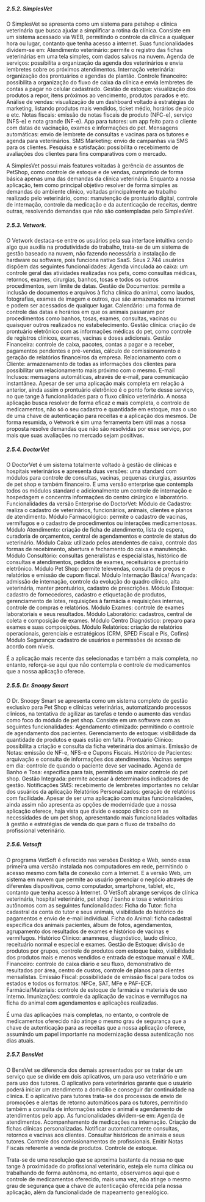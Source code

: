 ##### 2.5.2. SimplesVet
O SimplesVet se apresenta como um sistema para petshop e clínica veterinária que busca ajudar a simplificar a rotina da clínica. Consiste em um sistema acessado via WEB, permitindo o controle da clínica a qualquer hora ou lugar, contanto que tenha acesso a internet. Suas funcionalidades dividem-se em:
Atendimento veterinário: permite o registro das fichas veterinárias em uma tela simples, com dados salvos na nuvem.
Agenda de serviços: possibilita a organização da agenda dos veterinários e envia lembretes sobre os próximos atendimentos.
Internação veterinária: organização dos prontuários e agendas de plantão.
Controle financeiro: possibilita a organização do fluxo de caixa da clínica e envia lembretes de contas a pagar no celular cadastrado.
Gestão de estoque: visualização dos produtos a repor, itens próximos ao vencimento, produtos parados e etc.
Análise de vendas: visualização de um dashboard voltado à estratégias de marketing, listando produtos mais vendidos, ticket médio, horários de pico e etc.
Notas fiscais: emissão de notas fiscais de produto (NFC-e), serviço (NFS-e) e nota grande (NF-e).
App para tutores: um app feito para o cliente com datas de vacinação, exames e informações do pet.
Mensagens automáticas: envio de lembrete de consultas e vacinas para os tutores e agenda para veterinários.
SMS Marketing: envio de campanhas via SMS para os clientes.
Pesquisa e satisfação: possibilita o recebimento de avaliações dos clientes para fins comparativos com o mercado.

A SimplesVet possui mais features voltadas à gerência de assuntos de PetShop, como controle de estoque e de vendas, cumprindo de forma básica apenas uma das demandas da clínica veterinária. Enquanto a nossa aplicação, tem como principal objetivo resolver de forma simples as demandas do ambiente clínico, voltadas principalmente ao trabalho realizado pelo veterinário, como: manutenção de prontuário digital, controle de internação, controle da medicação e da autenticação de receitas, dentre outras, resolvendo demandas que não são contempladas pelo SimplesVet.

##### 2.5.3. Vetwork.
O Vetwork destaca-se entre os usuários pela sua interface intuitiva sendo algo que auxilia na produtividade do trabalho, trata-se de um sistema de gestão baseado na nuvem, não fazendo necessária a instalação de hardware ou software, pois funciona nativo SaaS. Seus 2.744 usuários dispõem das seguintes funcionalidades:
Agenda vinculada ao caixa: um controle geral das atividades realizadas nos pets, como consultas médicas, retornos, exames, cirurgias, banhos, tosas e todos os outros procedimentos, sem limite de datas.
Gestão de Documentos: permite a inclusão de documentos e arquivos à ficha clínica do animal, como laudos, fotografias, exames de imagem e outros, que são armazenados na internet e podem ser acessados de qualquer lugar.
Calendário: uma forma de controle das datas e horários em que os animais passaram por procedimentos como banhos, tosas, exames, consultas, vacinas ou quaisquer outros realizados no estabelecimento.
Gestão clínica: criação de prontuário eletrônico com as informações médicas do pet, como controle de registros clínicos, exames, vacinas e doses adicionais.
Gestão Financeira: controle de caixa, pacotes, contas a pagar e a receber, pagamentos pendentes e pré-vendas, cálculo de comissionamento e geração de relatórios financeiros da empresa.
Relacionamento com o Cliente: armazenamento de todas as informações dos clientes para possibilitar um relacionamento mais próximo com o mesmo.
E-mail Inclusos: mensagens automáticas, através de e-mail, para comunicação instantânea.
Apesar de ser uma aplicação mais completa em relação à anterior, ainda assim o prontuário eletrônico é o ponto forte desse serviço, no que tange à funcionalidades para o fluxo clínico veterinário. A nossa aplicação busca resolver de forma eficaz e mais completa, o controle de medicamentos, não só o seu cadastro e quantidade em estoque, mas o uso de uma chave de autenticação para receitas e a aplicação dos mesmos. De forma resumida, o Vetwork é sim uma ferramenta bem útil mas a nossa proposta resolve demandas que não são resolvidas por esse serviço, por mais que suas avaliações no mercado sejam positivas.

##### 2.5.4. DoctorVet
O DoctorVet é um sistema totalmente voltado à gestão de clínicas e hospitais veterinários e apresenta duas versões: uma standard com módulos para controle de consultas, vacinas, pequenas cirurgias, assuntos de pet shop e também financeiro. E uma versão enterprise que contempla todos os módulos standard e adicionalmente um controle de internação e hospedagem e concentra informações do centro cirúrgico e laboratório.  Funcionalidades da versão Enterprise do DoctorVet:
Módulo de Cadastro: realiza o cadastro de veterinários, funcionários, animais, clientes e planos de atendimento.
Módulo Farmacológico: permite o cadastro de vacinas, vermífugos e o cadastro de procedimentos ou interações medicamentosas.
Módulo Atendimento: criação de ficha de atendimento, lista de espera, curadoria de orçamentos, central de   agendamentos e controle de status do veterinário.
Módulo Caixa: utilizado pelos atendentes de caixa, controle das formas de recebimento, abertura e fechamento do caixa e manutenção.
Módulo Consultório: consultas generalistas e especialistas, histórico de consultas e atendimentos, pedidos de exames, receituários e prontuário eletrônico.
Módulo Pet Shop: permite televendas, consulta de preços e relatórios e emissão de cupom fiscal.
Módulo Internação Básica/ Avançada: admissão de internação, controle da evolução do quadro clínico, alta veterinária, manter prontuários, cadastro de prescrições.
Módulo Estoque: cadastro de fornecedores, cadastro e etiquetação de produtos, gerenciamento de lotes, requisições à farmácia e requisições internas, controle de compras e relatórios.
Módulo Exames: controle de exames laboratoriais e seus resultados.
Módulo Laboratório: cadastros, central de coleta e composição de exames.
Módulo Centro Diagnóstico: preparo para exames e suas composições.
Módulo Relatórios: criação de relatórios operacionais, gerenciais e estratégicos (CRM, SPED Fiscal e Pis, Cofins)
Módulo Segurança: cadastro de usuários e permissões de acesso de acordo com níveis.

É a aplicação mais recente das selecionadas e também a mais completa, no entanto, reforça-se aqui que não contempla o controle de medicamentos que a nossa aplicação oferece.

##### 2.5.5. Dr. Snoopy Smart
O Dr. Snoopy Smart se apresenta como um sistema completo de gestão exclusivo para Pet Shop e clínicas veterinárias, automatizando processos clínicos, na tentativa de agilizar as tarefas e tendo o aumento das vendas como foco do módulo de pet shop. Consiste em um software com as seguintes funcionalidades:
Agendamento otimizado: permitindo o controle de agendamento dos pacientes.
Gerenciamento de estoque: visibilidade da quantidade de produtos e quais estão em falta.
Prontuário Clínico: possibilita a criação e consulta da ficha veterinária dos animais.
Emissão de Notas: emissão de NF-e, NFS-e e Cupons Fiscais.
Histórico de Pacientes: arquivação e consulta de informações dos atendimentos. 
Vacinas sempre em dia: controle de quando o paciente deve ser vacinado.
Agenda de Banho e Tosa: específica para tais, permitindo um maior controle do pet shop.
Gestão Integrada: permite acessar à determinados indicadores de gestão.
Notificações SMS: recebimento de lembretes importantes no celular dos usuários da aplicação
Relatórios Personalizados: geração de relatórios com facilidade.
Apesar de ser uma aplicação com muitas funcionalidades, ainda assim não apresenta as opções de modernidade que a nossa aplicação oferece, haja vista que divide o escopo clínico com as necessidades de um pet shop, apresentando mais funcionalidades voltadas à gestão e estratégias de venda do que para o fluxo de trabalho do profissional veterinário.

##### 2.5.6. Vetsoft
O programa VetSoft é oferecido nas versões Desktop e Web, sendo essa primeira uma versão instalada nos computadores em rede, permitindo o acesso mesmo com falta de conexão com a Internet. E a versão Web, um sistema em nuvem que permite ao usuário gerenciar o negócio através de diferentes dispositivos, como computador, smartphone, tablet, etc, contanto que tenha acesso à Internet. O VetSoft abrange serviços de clínica veterinária, hospital veterinário, pet shop / banho e tosa e veterinários autônomos com as seguintes funcionalidades:
Ficha do Tutor: ficha cadastral da conta do tutor e seus animais, visibilidade do histórico de pagamentos e envio de e-mail individual.
Ficha do Animal: ficha cadastral específica dos animais pacientes, álbum de fotos, agendamentos, agrupamento dos resultados de exames e histórico de vacinas e vermífugos.
Histórico Clínico: anamnese, diagnóstico, laudo clínico, receituário normal e especial e exames.
Gestão de Estoque: divisão de produtos por grupos, controle de produtos com estoque baixo, visibilidade dos produtos mais e menos vendidos e entrada de estoque manual e XML.
Financeiro: controle de caixa diário e seu fluxo, demonstrativo de resultados por área, centro de custos, controle de planos para clientes mensalistas.
Emissão Fiscal: possibilidade de emissão fiscal para todos os estados e todos os formatos: NFCe, SAT, MFe e PAF-ECF.
Farmácia/Materiais: controle de estoque de farmácia e materiais de uso interno.
Imunizações: controle da aplicação de vacinas e vermífugos na ficha do animal com agendamentos e aplicações realizadas.

É uma das aplicações mais completas, no entanto, o controle de medicamentos oferecido não atinge o mesmo grau de segurança que a chave de autenticação para as receitas que a nossa aplicação oferece, assumindo um papel importante na modernização dessa autenticação nos dias atuais.

##### 2.5.7. BensVet
O BensVet se diferencia dos demais apresentados por se tratar de um serviço que se divide em dois aplicativos, um para uso veterinário e um para uso dos tutores. O aplicativo para veterinários garante que o usuário poderá iniciar um atendimento a domicílio e conseguir  dar continuidade na clínica. E o aplicativo para tutores trata-se dos processos de envio  de promoções e alertas de retorno automáticos para os tutores, permitindo também a consulta de  informações sobre o animal e agendamento de atendimentos pelo app. As funcionalidades dividem-se em:
Agenda de atendimentos.
Acompanhamento de medicações na internação.
Criação de fichas clínicas personalizadas.
Notificar automaticamente consultas, retornos e vacinas aos clientes.
Consultar históricos de animais e seus tutores.
Controle dos comissionamentos de profissionais.
Emitir Notas Fiscais referente a venda de produtos.
Controle de estoque.

Trata-se de uma resolução que se aproxima bastante da nossa no que tange à proximidade do profissional veterinário, esteja ele numa clínica ou trabalhando de forma autônoma, no entanto, observamos aqui que o controle de medicamentos oferecido, mais uma vez, não atinge o mesmo grau de segurança que a chave de autenticação oferecida pela nossa aplicação, além da funcionalidade de mapeamento genealógico.
